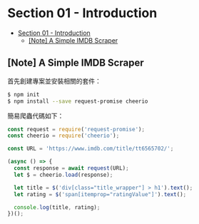 # Section 01 - Introduction

- [Section 01 - Introduction](#section-01---introduction)
  - [[Note] A Simple IMDB Scraper](#note-a-simple-imdb-scraper)

## [Note] A Simple IMDB Scraper

首先創建專案並安裝相關的套件：

```bash
$ npm init
$ npm install --save request-promise cheerio
```

簡易爬蟲代碼如下：

```javascript
const request = require('request-promise');
const cheerio = require('cheerio');

const URL = 'https://www.imdb.com/title/tt6565702/';

(async () => {
  const response = await request(URL);
  let $ = cheerio.load(response);

  let title = $('div[class="title_wrapper"] > h1').text();
  let rating = $('span[itemprop="ratingValue"]').text();

  console.log(title, rating);
})();
```
